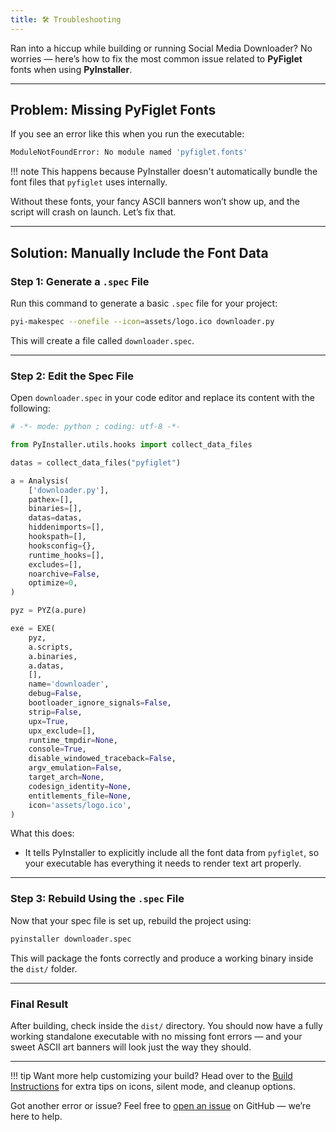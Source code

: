 ```yaml
---
title: 🛠️ Troubleshooting
---
```


Ran into a hiccup while building or running Social Media Downloader? No worries — here’s how to fix the most common issue related to **PyFiglet** fonts when using **PyInstaller**.

---

## Problem: Missing PyFiglet Fonts

If you see an error like this when you run the executable:

```bash
ModuleNotFoundError: No module named 'pyfiglet.fonts'
```

!!! note
    This happens because PyInstaller doesn't automatically bundle the font files that `pyfiglet` uses internally.

Without these fonts, your fancy ASCII banners won’t show up, and the script will crash on launch. Let’s fix that.

---

## Solution: Manually Include the Font Data

### Step 1: Generate a `.spec` File

Run this command to generate a basic `.spec` file for your project:

```bash
pyi-makespec --onefile --icon=assets/logo.ico downloader.py
```

This will create a file called `downloader.spec`.

---

### Step 2: Edit the Spec File

Open `downloader.spec` in your code editor and replace its content with the following:

```python
# -*- mode: python ; coding: utf-8 -*-

from PyInstaller.utils.hooks import collect_data_files

datas = collect_data_files("pyfiglet")

a = Analysis(
    ['downloader.py'],
    pathex=[],
    binaries=[],
    datas=datas,
    hiddenimports=[],
    hookspath=[],
    hooksconfig={},
    runtime_hooks=[],
    excludes=[],
    noarchive=False,
    optimize=0,
)

pyz = PYZ(a.pure)

exe = EXE(
    pyz,
    a.scripts,
    a.binaries,
    a.datas,
    [],
    name='downloader',
    debug=False,
    bootloader_ignore_signals=False,
    strip=False,
    upx=True,
    upx_exclude=[],
    runtime_tmpdir=None,
    console=True,
    disable_windowed_traceback=False,
    argv_emulation=False,
    target_arch=None,
    codesign_identity=None,
    entitlements_file=None,
    icon='assets/logo.ico',
)
```

What this does:

* It tells PyInstaller to explicitly include all the font data from `pyfiglet`, so your executable has everything it needs to render text art properly.

---

### Step 3: Rebuild Using the `.spec` File

Now that your spec file is set up, rebuild the project using:

```bash
pyinstaller downloader.spec
```

This will package the fonts correctly and produce a working binary inside the `dist/` folder.

---

###  Final Result

After building, check inside the `dist/` directory. You should now have a fully working standalone executable with no missing font errors — and your sweet ASCII art banners will look just the way they should.

---

!!! tip
    Want more help customizing your build? Head over to the [Build Instructions](./build.md) for extra tips on icons, silent mode, and cleanup options.

Got another error or issue? Feel free to [open an issue](https://github.com/nayandas69/Social-Media-Downloader/issues) on GitHub — we’re here to help.
